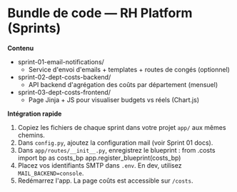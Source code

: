 # Bundle de code — RH Platform (Sprints)

**Contenu**
- sprint-01-email-notifications/
  - Service d'envoi d'emails + templates + routes de congés (optionnel)
- sprint-02-dept-costs-backend/
  - API backend d'agrégation des coûts par département (mensuel)
- sprint-03-dept-costs-frontend/
  - Page Jinja + JS pour visualiser budgets vs réels (Chart.js)

**Intégration rapide**
1) Copiez les fichiers de chaque sprint dans votre projet `app/` aux mêmes chemins.
2) Dans `config.py`, ajoutez la configuration mail (voir Sprint 01 docs).
3) Dans `app/routes/__init__.py`, enregistrez le blueprint :
     from .costs import bp as costs_bp
     app.register_blueprint(costs_bp)
4) Placez vos identifiants SMTP dans `.env`. En dev, utilisez `MAIL_BACKEND=console`.
5) Redémarrez l'app. La page coûts est accessible sur `/costs`.
